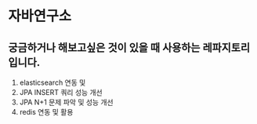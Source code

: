 # 자바연구소

## 궁금하거나 해보고싶은 것이 있을 때 사용하는 레파지토리 입니다.

1. elasticsearch 연동 및 
2. JPA INSERT 쿼리 성능 개선
3. JPA N+1 문제 파악 및 성능 개선
4. redis 연동 및 활용
